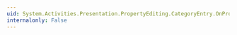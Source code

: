 ```yaml
---
uid: System.Activities.Presentation.PropertyEditing.CategoryEntry.OnPropertyChanged(System.String)
internalonly: False
---
```

